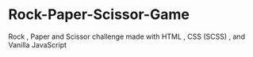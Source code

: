 # Rock-Paper-Scissor-Game
Rock , Paper and Scissor challenge made with HTML , CSS (SCSS) , and Vanilla JavaScript
